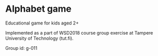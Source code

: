 # Alphabet game

Educational game for kids aged 2+

Implemented as a part of WSD2018 course group exercise at Tampere University of Technology (tut.fi).

Group id: g-011
